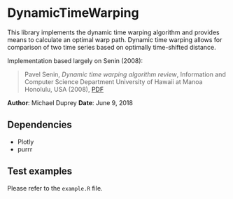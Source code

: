 # DynamicTimeWarping

This library implements the dynamic time warping algorithm and provides means to calculate an optimal warp path. Dynamic time warping allows for comparison of two time series based on optimally time-shifted distance.

Implementation based largely on Senin (2008):
>Pavel Senin, _Dynamic time warping algorithm review_, Information and Computer Science Department University of Hawaii at Manoa Honolulu, USA (2008), [PDF](http://citeseerx.ist.psu.edu/viewdoc/download?doi=10.1.1.465.4905&rep=rep1&type=pdf)

**Author**: Michael Duprey
**Date**: June 9, 2018

## Dependencies
* Plotly
* purrr

## Test examples

Please refer to the `example.R` file.
